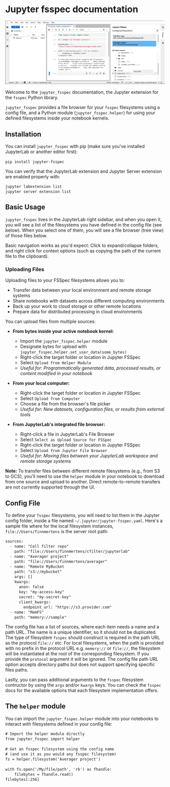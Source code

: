 # Jupyter fsspec documentation

![Jupyter FSSpec inside JupyterLab](_static/extension_example_1.png 'Jupyter FSSpec inside JupyterLab')

Welcome to the `jupyter_fsspec` documentation, the Jupyter extension for the `fsspec` Python library.

`jupyter_fsspec` provides a file browser for your `fsspec` filesystems using a config file, and a Python module (`jupyter_fsspec.helper`) for using your defined filesystems inside your notebook kernels.

## Installation

You can install `jupyter_fsspec` with pip (make sure you've installed JupyterLab or another editor first):

`pip install jupyter-fsspec`

You can verify that the JupyterLab extension and Jupyter Server extension are enabled properly with:

```
jupyter labextension list
jupyter server extension list
```

## Basic Usage

`jupyter_fsspec` lives in the JupyterLab right sidebar, and when you open it, you will
see a list of the filesystems you have defined in the config file (see below). When
you select one of them, you will see a file browser (tree view) of those files below.

Basic navigation works as you'd expect: Click to expand/collapse folders, and right click for
context options (such as copying the path of the current file to the clipboard).

### Uploading Files

Uploading files to your FSSpec filesystems allows you to:

- Transfer data between your local environment and remote storage systems
- Share notebooks with datasets across different computing environments
- Back up your work to cloud storage or other remote locations
- Prepare data for distributed processing in cloud environments

You can upload files from multiple sources:

- **From bytes inside your active notebook kernel:**

  - Import the `jupyter_fsspec.helper` module
  - Designate bytes for upload with
    `jupyter_fsspec.helper.set_user_data(some_bytes)`
  - Right-click the target folder or location in Jupyter FSSpec
  - Select `Upload from Helper Module`
  - _Useful for: Programmatically generated data, processed results, or content
    modified in your notebook_

- **From your local computer:**

  - Right-click the target folder or location in Jupyter FSSpec
  - Select `Upload from Computer`
  - Choose a file from the browser's file picker
  - _Useful for: New datasets, configuration files, or results from external
    tools_

- **From JupyterLab's integrated file browser:**
  - Right-click a file in JupyterLab's File Browser
  - Select `Select as Upload Source for FSSpec`
  - Right-click the target folder or location in Jupyter FSSpec
  - Select `Upload from Jupyter File Browser`
  - _Useful for: Moving files between your JupyterLab workspace and remote
    storage systems_

**Note:** To transfer files between different remote filesystems (e.g., from S3
to GCS), you'll need to use the `helper` module in your notebook to download
from one source and upload to another. Direct remote-to-remote transfers are not
currently supported through the UI.

## Config File

To define your `fsspec` filesystems, you will need to list them in the Jupyter config folder,
inside a file named `~/.jupyter/jupyter-fsspec.yaml`. Here's a sample file where for the local
filesystem instances, `file://Users/finnmertens` is the server root path:

```
sources:
  - name: "Cell filter repo"
    path: "file://Users/finnmertens/cfilter/jupyterlab"
  - name: "Averager project"
    path: "file://Users/finnmertens/averager"
  - name: "Remote MyBucket
    path: "s3://mybucket"
    args: []
    kwargs:
      anon: false
      key: "my-access-key"
      secret: "my-secret-key"
      client_kwargs:
        endpoint_url: "https://s3.provider.com"
  - name: "MemFS"
    path: "memory://sample"
```

The config file has a list of sources, where each item needs a name and a path URL. The name
is a unique identifier, so it should not be duplicated. The type of filesystem `fsspec` should
construct is required in the path URL as the protocol `file://` etc. For local filesystems,
when the path is provided with no prefix in the protocol URL e.g. `memory://` or `file://`,
the filesystem will be instantiated at the root of the corresponding filesystem.
If you provide the `protocol` argument it will be ignored. The config file path URL
option accepts directory paths but does not support specifying specific files paths.

Lastly, you can pass additional arguments to the `fsspec` filesystem contructor by using the
`args` and/or `kwargs` keys. You can check the `fsspec` docs for the available options that
each filesystem implementation offers.

## The `helper` module

You can import the `jupyter_fsspec.helper` module into your notebooks to interact with
filesystems defined in your config file:

```
# Import the helper module directly
from jupyter_fsspec import helper

# Get an fsspec filesystem using the config name
# (and use it as you would any fsspec filesystem)
fs = helper.filesystem('Averager project')

with fs.open('/My/file/path', 'rb') as fhandle:
    filebytes = fhandle.read()
filebytes[:256]
```

<!--
TODO populate this
```{toctree}
examples/content_child1.md
examples/content_child2.md
``` -->
